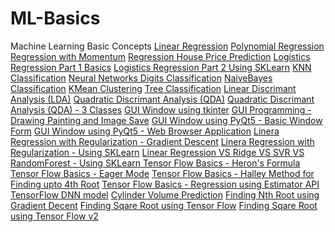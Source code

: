 # ML-Basics
Machine Learning Basic Concepts
[Linear Regression](MLNotebooks/01%20Linear%20Regression.ipynb)
[Polynomial Regression](MLNotebooks/02%20Polynomial%20Regression.ipynb)
[Regression with Momentum](MLNotebooks/03%20Regression%20with%20Momentum.ipynb)
[Regression House Price Prediction](MLNotebooks/04%20Regression%20House%20Price%20Prediction.ipynb)
[Logistics Regression Part 1 Basics](MLNotebooks/05%20Logistics%20Regression%20Part%201%20Basics.ipynb)
[Logistics Regression Part 2  Using SKLearn](MLNotebooks/05%20Logistics%20Regression%20Part%202%20%20Using%20SKLearn.ipynb)
[KNN Classification](MLNotebooks/06%20KNN%20Classification.ipynb)
[Neural Networks Digits Classification](MLNotebooks/07%20Neural%20Networks%20Digits%20Classification.ipynb)
[NaiveBayes Classification](MLNotebooks/08%20NaiveBayes%20Classification.ipynb)
[KMean Clustering](MLNotebooks/09%20KMean%20Clustering.ipynb)
[Tree Classification](MLNotebooks/10%20Tree%20Classification.ipynb)
[Linear Discrimant Analysis (LDA)](MLNotebooks/15%20Linear%20Discrimant%20Analysis%20(LDA).ipynb)
[Quadratic Discrimant Analysis (QDA)](MLNotebooks/16%20Quadratic%20Discrimant%20Analysis%20(QDA).ipynb)
[Quadratic Discrimant Analysis (QDA) - 3 Classes](MLNotebooks/17%20Quadratic%20Discrimant%20Analysis%20(QDA)%20-%203%20Classes.ipynb)
[GUI Window using tkinter](MLNotebooks/18%20GUI%20Window%20using%20tkinter.ipynb)
[GUI Programming - Drawing Painting and Image Save](MLNotebooks/19%20GUI%20Programming%20-%20Drawing%20Painting%20and%20Image%20Save.ipynb)
[GUI Window using PyQt5 - Basic Window Form](MLNotebooks/20%20GUI%20Window%20using%20PyQt5%20-%20Basic%20Window%20Form.ipynb)
[GUI Window using PyQt5 - Web Browser Application](MLNotebooks/21%20GUI%20Window%20using%20PyQt5%20-%20Web%20Browser%20Application.ipynb)
[Linera Regression with Regularization -  Gradient Descent](MLNotebooks/22%20Linera%20Regression%20with%20Regularization%20-%20%20Gradient%20Descent.ipynb)
[Linera Regression with Regularization - Using SKLearn](MLNotebooks/23%20Linera%20Regression%20with%20Regularization%20-%20Using%20SKLearn.ipynb)
[Linear Regression VS Ridge VS  SVR VS RandomForest - Using SKLearn ](MLNotebooks/24%20Linear%20Regression%20VS%20Ridge%20VS%20%20SVR%20VS%20RandomForest%20-%20Using%20SKLearn%20.ipynb)
[Tensor Flow Basics - Heron's Formula](MLNotebooks/51%20Tensor%20Flow%20Basics%20-%20Heron's%20Formula.ipynb)
[Tensor Flow Basics - Eager Mode](MLNotebooks/52%20Tensor%20Flow%20Basics%20-%20Eager%20Mode.ipynb)
[Tensor Flow Basics - Halley Method for Finding upto 4th Root](MLNotebooks/53%20Tensor%20Flow%20Basics%20-%20Halley%20Method%20for%20Finding%20upto%204th%20Root.ipynb)
[Tensor Flow Basics -  Regression using  Estimator API](MLNotebooks/54%20Tensor%20Flow%20Basics%20-%20%20Regression%20using%20%20Estimator%20API.ipynb)
[TensorFlow DNN model](MLNotebooks/56%20TensorFlow%20DNN%20model.ipynb)
[Cylinder Volume Prediction](MLNotebooks/57%20Cylinder%20Volume%20Prediction.ipynb)
[Finding Nth Root using Gradient Decent](MLNotebooks/58%20Finding%20Nth%20Root%20using%20Gradient%20Decent.ipynb)
[Finding Sqare Root using Tensor Flow](MLNotebooks/59%20Finding%20Sqare%20Root%20using%20Tensor%20Flow.ipynb)
[Finding Sqare Root using Tensor Flow v2](MLNotebooks/60%20Finding%20Sqare%20Root%20using%20Tensor%20Flow%20v2.ipynb)

